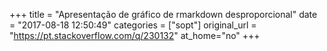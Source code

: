 +++
title = "Apresentação de gráfico de rmarkdown desproporcional"
date = "2017-08-18 12:50:49"
categories = ["sopt"]
original_url = "https://pt.stackoverflow.com/q/230132"
at_home="no"
+++

